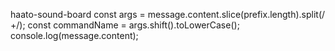 haato-sound-board
const args = message.content.slice(prefix.length).split(/ +/);
	const commandName = args.shift().toLowerCase();
	console.log(message.content);
